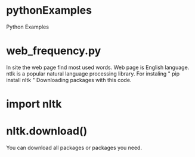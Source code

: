 # pythonExamples
Python Examples

# web_frequency.py

In site the web page find most used words. Web page is English language. ntlk is a popular natural language processing library. For instaling " pip install nltk " Downloading packages with this code.
  # import nltk
  # nltk.download()
You can download all packages or packages you need.
